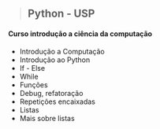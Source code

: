 >## Python - USP

#### Curso introdução a ciência da computação

- Introdução a Computação
- Introdução ao Python
- If - Else
- While
- Funções
- Debug, refatoração
- Repetições encaixadas
- Listas
- Mais sobre listas


